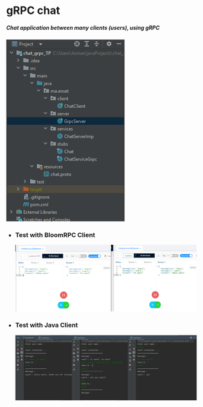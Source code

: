 <h1>gRPC chat </h1>
<h5>Chat application between many clients (users), using gRPC </h5>
<img src="images/presentation .png" alt="image">
<ul type="square">
<h3><li>Test with BloomRPC Client</li></h3>
<img src="images/bloomClient.png">

<h3><li>Test with Java Client</li></h3>
<img src="images/javaClient.PNG">

</ul>